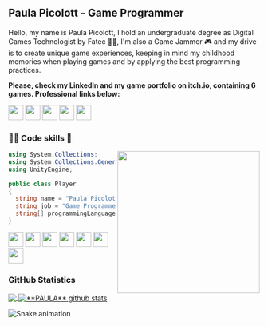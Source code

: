## Paula Picolott - Game Programmer

Hello, my name is Paula Picolott, I hold an undergraduate degree as Digital Games Technologist by Fatec 👩‍🎓, I'm also a Game Jammer 🎮 and my drive is to create unique game experiences, keeping in mind my childhood memories when playing games and by applying the best programming practices.

<b> Please, check my LinkedIn and my game portfolio on itch.io, containing 6 games. Professional links below: </b>

[<img height="30" src="https://img.shields.io/badge/LinkedIn-0077B5?style=for-the-badge&logo=linkedin&logoColor=white">](https://www.linkedin.com/in/paulapicolott/)
[<img height="30" src="https://img.shields.io/badge/GitHub-100000?style=for-the-badge&logo=github&logoColor=white">](https://github.com/ppicolott)
[<img height="30" src="https://img.shields.io/badge/Itch.io-FA5C5C?style=for-the-badge&logo=itchdotio&logoColor=white">](https://ppicolott.itch.io/)
[<img height="30" src="https://img.shields.io/badge/Notion-000000?style=for-the-badge&logo=notion&logoColor=white">](https://ppicolott.notion.site/ppicolott/Paula-Picolott-ef97834153714f938c9069b01fb2acd9)
[<img height="30" src="https://img.shields.io/badge/Twitter-1DA1F2?style=for-the-badge&logo=twitter&logoColor=white">](https://twitter.com/ppicolott)


### 👩‍💻 Code skills 🎲

<img align="right" width="285" src="https://c.tenor.com/AlUkiGkR2j8AAAAM/new-game-ahagon-umiko-programming.gif" />


```C#
using System.Collections;
using System.Collections.Generic;
using UnityEngine;

public class Player
{
  string name = "Paula Picolott";
  string job = "Game Programmer";
  string[] programmingLanguages = {"C#", "C++", "Java", "Python"};
}
```

<img height="30" src="https://img.shields.io/badge/Unity-100000?style=for-the-badge&logo=unity&logoColor=white"> <img height="30" src="https://img.shields.io/badge/C%23-239120?style=for-the-badge&logo=c-sharp&logoColor=white"> <img height="30" src="https://user-images.githubusercontent.com/12417677/97433592-a9e07800-1915-11eb-8f0b-f4e8cdf8babb.png"> <img height="30" src="https://img.shields.io/badge/C%2B%2B-00599C?style=for-the-badge&logo=c%2B%2B&logoColor=white"> <img height="30" src="https://img.shields.io/badge/Java-ED8B00?style=for-the-badge&logo=java&logoColor=white"> <img height="30" src="https://img.shields.io/badge/Python-14354C?style=for-the-badge&logo=python&logoColor=white"> <img height="30" src="https://img.shields.io/badge/Git-E34F26?style=for-the-badge&logo=git&logoColor=white">


### GitHub Statistics

<a href="https://github.com/Gurupreet">
  <img align="center" src="https://github-readme-stats.vercel.app/api/top-langs/?username=ppicolott&theme=dracula&hide_langs_below=1" />
</a>

<a href="https://github.com/Gurupreet">
 <img align="center" src="https://github-readme-stats.vercel.app/api?username=ppicolott&show_icons=true&theme=dracula&line_height=27" alt="**PAULA** github stats"/>
</a>


![Snake animation](https://github.com/ppicolott/ppicolott/blob/output/github-contribution-grid-snake.svg)
